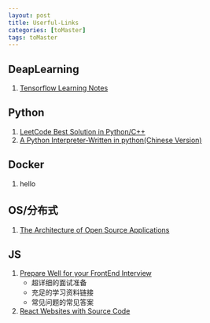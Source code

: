 ```yaml
---
layout: post
title: Userful-Links
categories: [toMaster]
tags: toMaster
---
```


## DeapLearning
1. [Tensorflow Learning Notes](http://www.jeyzhang.com/tensorflow-learning-notes.html)

## Python
1. [LeetCode Best Solution in Python/C++](https://github.com/kamyu104/LeetCode)
2. [A Python Interpreter-Written in python(Chinese Version)](http://aosabook.org/en/500L/a-python-interpreter-written-in-python.html)

## Docker
1. hello

## OS/分布式
1. [The Architecture of Open Source Applications](http://aosabook.org/en/index.html)

## JS
1. [Prepare Well for your FrontEnd Interview](http://www.1point3acres.com/bbs/thread-104335-1-1.html)
	+ 超详细的面试准备
	+ 充足的学习资料链接
	+ 常见问题的常见答案
2. [React Websites with Source Code](https://react.rocks/tag/FullStack)